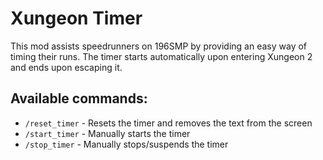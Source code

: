 # Xungeon Timer
This mod assists speedrunners on 196SMP by providing an easy way of timing their runs. The timer starts automatically upon entering Xungeon 2 and ends upon escaping it.

## Available commands:
- `/reset_timer` - Resets the timer and removes the text from the screen
- `/start_timer` - Manually starts the timer
- `/stop_timer` - Manually stops/suspends the timer